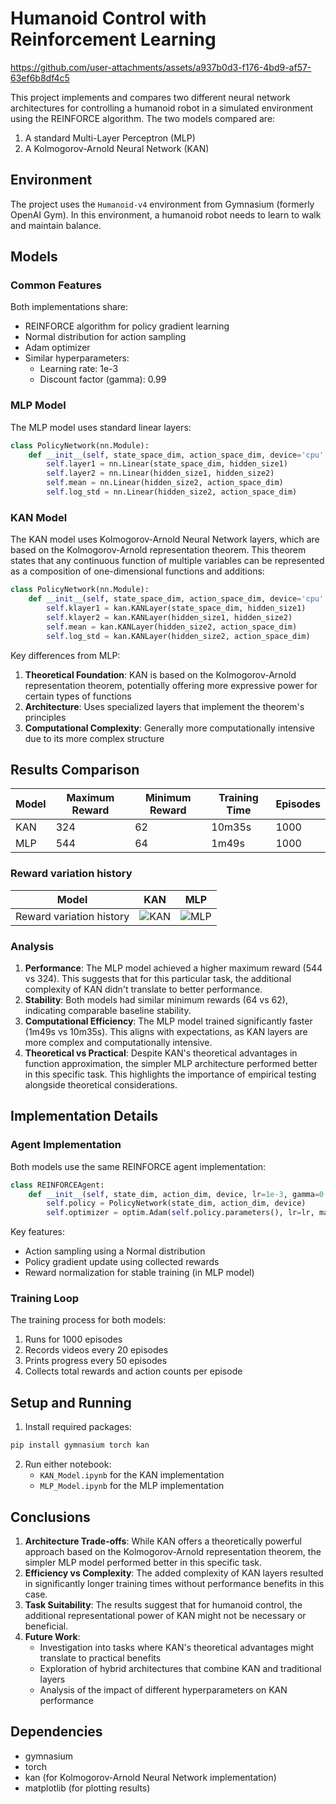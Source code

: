 # Humanoid Control with Reinforcement Learning



https://github.com/user-attachments/assets/a937b0d3-f176-4bd9-af57-63ef6b8df4c5



This project implements and compares two different neural network architectures for controlling a humanoid robot in a simulated environment using the REINFORCE algorithm. The two models compared are:
1. A standard Multi-Layer Perceptron (MLP)
2. A Kolmogorov-Arnold Neural Network (KAN)

## Environment

The project uses the `Humanoid-v4` environment from Gymnasium (formerly OpenAI Gym). In this environment, a humanoid robot needs to learn to walk and maintain balance.

## Models

### Common Features
Both implementations share:
- REINFORCE algorithm for policy gradient learning
- Normal distribution for action sampling
- Adam optimizer
- Similar hyperparameters:
  - Learning rate: 1e-3
  - Discount factor (gamma): 0.99

### MLP Model
The MLP model uses standard linear layers:
```python
class PolicyNetwork(nn.Module):
    def __init__(self, state_space_dim, action_space_dim, device='cpu', hidden_size1=100, hidden_size2=50):
        self.layer1 = nn.Linear(state_space_dim, hidden_size1)
        self.layer2 = nn.Linear(hidden_size1, hidden_size2)
        self.mean = nn.Linear(hidden_size2, action_space_dim)
        self.log_std = nn.Linear(hidden_size2, action_space_dim)
```

### KAN Model
The KAN model uses Kolmogorov-Arnold Neural Network layers, which are based on the Kolmogorov-Arnold representation theorem. This theorem states that any continuous function of multiple variables can be represented as a composition of one-dimensional functions and additions:
```python
class PolicyNetwork(nn.Module):
    def __init__(self, state_space_dim, action_space_dim, device='cpu', hidden_size1=100, hidden_size2=50):
        self.klayer1 = kan.KANLayer(state_space_dim, hidden_size1)
        self.klayer2 = kan.KANLayer(hidden_size1, hidden_size2)
        self.mean = kan.KANLayer(hidden_size2, action_space_dim)
        self.log_std = kan.KANLayer(hidden_size2, action_space_dim)
```

Key differences from MLP:
1. **Theoretical Foundation**: KAN is based on the Kolmogorov-Arnold representation theorem, potentially offering more expressive power for certain types of functions
2. **Architecture**: Uses specialized layers that implement the theorem's principles
3. **Computational Complexity**: Generally more computationally intensive due to its more complex structure

## Results Comparison

| Model | Maximum Reward | Minimum Reward | Training Time | Episodes |
|-------|----------------|----------------|---------------|----------|
| KAN   | 324           | 62             | 10m35s        | 1000     |
| MLP   | 544           | 64             | 1m49s         | 1000     |

###  Reward variation history
| Model | KAN | MLP  |
|-------| ----| -----|
| Reward variation history | ![KAN](https://github.com/user-attachments/assets/68733c7c-5d71-4d0e-9df7-df557a95c2db)|![MLP](https://github.com/user-attachments/assets/e672ec65-d292-4767-8200-a44cf85feffb)|

### Analysis
1. **Performance**: The MLP model achieved a higher maximum reward (544 vs 324). This suggests that for this particular task, the additional complexity of KAN didn't translate to better performance.
2. **Stability**: Both models had similar minimum rewards (64 vs 62), indicating comparable baseline stability.
3. **Computational Efficiency**: The MLP model trained significantly faster (1m49s vs 10m35s). This aligns with expectations, as KAN layers are more complex and computationally intensive.
4. **Theoretical vs Practical**: Despite KAN's theoretical advantages in function approximation, the simpler MLP architecture performed better in this specific task. This highlights the importance of empirical testing alongside theoretical considerations.

## Implementation Details

### Agent Implementation
Both models use the same REINFORCE agent implementation:
```python
class REINFORCEAgent:
    def __init__(self, state_dim, action_dim, device, lr=1e-3, gamma=0.99):
        self.policy = PolicyNetwork(state_dim, action_dim, device)
        self.optimizer = optim.Adam(self.policy.parameters(), lr=lr, maximize=True)
```

Key features:
- Action sampling using a Normal distribution
- Policy gradient update using collected rewards
- Reward normalization for stable training (in MLP model)

### Training Loop
The training process for both models:
1. Runs for 1000 episodes
2. Records videos every 20 episodes
3. Prints progress every 50 episodes
4. Collects total rewards and action counts per episode

## Setup and Running

1. Install required packages:
```bash
pip install gymnasium torch kan
```

2. Run either notebook:
   - `KAN_Model.ipynb` for the KAN implementation
   - `MLP_Model.ipynb` for the MLP implementation

## Conclusions

1. **Architecture Trade-offs**: While KAN offers a theoretically powerful approach based on the Kolmogorov-Arnold representation theorem, the simpler MLP model performed better in this specific task.
2. **Efficiency vs Complexity**: The added complexity of KAN layers resulted in significantly longer training times without performance benefits in this case.
3. **Task Suitability**: The results suggest that for humanoid control, the additional representational power of KAN might not be necessary or beneficial.
4. **Future Work**: 
   - Investigation into tasks where KAN's theoretical advantages might translate to practical benefits
   - Exploration of hybrid architectures that combine KAN and traditional layers
   - Analysis of the impact of different hyperparameters on KAN performance

## Dependencies
- gymnasium
- torch
- kan (for Kolmogorov-Arnold Neural Network implementation)
- matplotlib (for plotting results)
